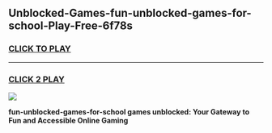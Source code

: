 
## Unblocked-Games-fun-unblocked-games-for-school-Play-Free-6f78s
<h3>
<a href="https://premium76.site?title=fun-unblocked-games-for-school&ref=23A">CLICK TO PLAY</a></h3>
<hr>

<h3>
<a href="https://premium76.site?title=fun-unblocked-games-for-school&ref=23A">CLICK 2 PLAY</a>
  
</h3>

<a href="https://premium76.site?title=fun-unblocked-games-for-school&ref=23A"><img src="https://clearcache.store/games.png"></a>


**fun-unblocked-games-for-school games unblocked: Your Gateway to Fun and Accessible Online Gaming**
